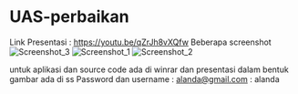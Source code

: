 # UAS-perbaikan
Link Presentasi :  https://youtu.be/qZrJh8vXQfw
Beberapa screenshot
![Screenshot_3](https://user-images.githubusercontent.com/52759649/128606731-50f5dd7d-17ef-4e6f-ba33-4d5f5aabcac1.jpg)
![Screenshot_1](https://user-images.githubusercontent.com/52759649/128606734-47db1921-361e-4658-bedd-5fb9434981e1.jpg)
![Screenshot_2](https://user-images.githubusercontent.com/52759649/128606735-0b9be1f5-e5bc-4746-aef3-abdc02722dd8.jpg)

untuk aplikasi dan source code ada di winrar dan presentasi dalam bentuk gambar ada di ss 
Password dan username : alanda@gmail.com
                      : alanda
